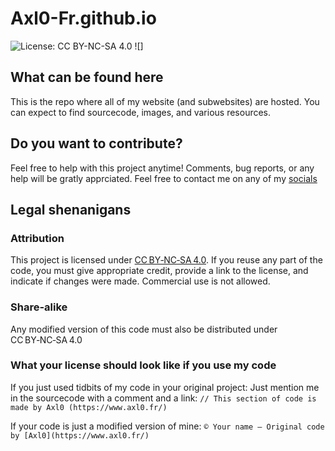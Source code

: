 # Axl0-Fr.github.io

![License: CC BY-NC-SA 4.0](https://img.shields.io/badge/License-CC%20BY--NC--SA%204.0-lightgrey.svg)
![]

## What can be found here

This is the repo where all of my website (and subwebsites) are hosted. You can expect to find sourcecode, images, and various resources.

## Do you want to contribute?

Feel free to help with this project anytime! Comments, bug reports, or any help will be gratly apprciated. Feel free to contact me on any of my [socials](https://www.axl0.fr/#4)

## Legal shenanigans

### Attribution

This project is licensed under [CC BY‑NC‑SA 4.0](https://creativecommons.org/licenses/by-nc-sa/4.0/). If you reuse any part of the code, you must give appropriate credit, provide a link to the license, and indicate if changes were made. Commercial use is not allowed.

### Share-alike

Any modified version of this code must also be distributed under CC BY‑NC‑SA 4.0

### What your license should look like if you use my code

If you just used tidbits of my code in your original project:
Just mention me in the sourcecode with a comment and a link: `// This section of code is made by Axl0 (https://www.axl0.fr/)`

If your code is just a modified version of mine:
`© Your name — Original code by [Axl0](https://www.axl0.fr/)`
